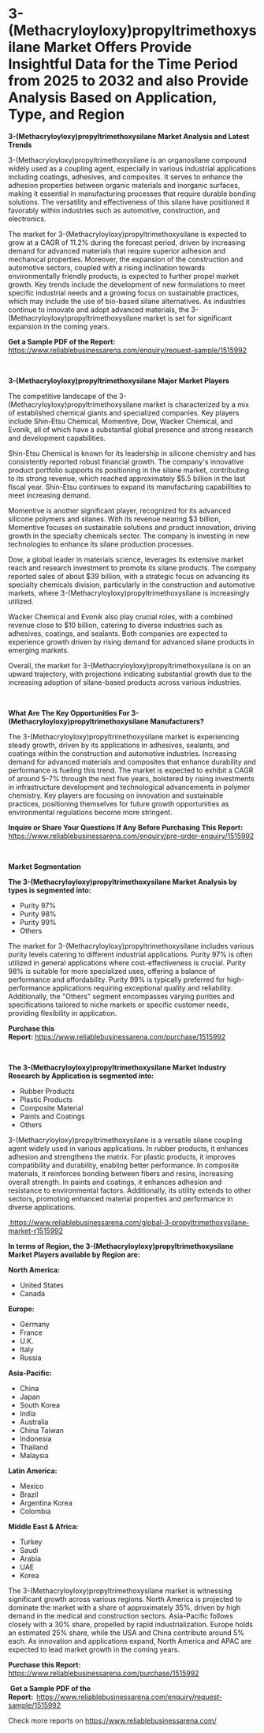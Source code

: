 <p><h1>3-(Methacryloyloxy)propyltrimethoxysilane Market Offers Provide Insightful Data for the Time Period from 2025 to 2032 and also Provide Analysis Based on Application, Type, and Region</h1></p><p><strong>3-(Methacryloyloxy)propyltrimethoxysilane Market Analysis and Latest Trends</strong></p>
<p><p>3-(Methacryloyloxy)propyltrimethoxysilane is an organosilane compound widely used as a coupling agent, especially in various industrial applications including coatings, adhesives, and composites. It serves to enhance the adhesion properties between organic materials and inorganic surfaces, making it essential in manufacturing processes that require durable bonding solutions. The versatility and effectiveness of this silane have positioned it favorably within industries such as automotive, construction, and electronics.</p><p>The market for 3-(Methacryloyloxy)propyltrimethoxysilane is expected to grow at a CAGR of 11.2% during the forecast period, driven by increasing demand for advanced materials that require superior adhesion and mechanical properties. Moreover, the expansion of the construction and automotive sectors, coupled with a rising inclination towards environmentally friendly products, is expected to further propel market growth. Key trends include the development of new formulations to meet specific industrial needs and a growing focus on sustainable practices, which may include the use of bio-based silane alternatives. As industries continue to innovate and adopt advanced materials, the 3-(Methacryloyloxy)propyltrimethoxysilane market is set for significant expansion in the coming years.</p></p>
<p><strong>Get a Sample PDF of the Report:&nbsp;</strong> <a href="https://www.reliablebusinessarena.com/enquiry/request-sample/1515992?utm_campaign=3498&utm_medium=2&utm_source=Github&utm_content=ia&utm_term=29032025&utm_id=3-methacryloyloxypropyltrimethoxysilane">https://www.reliablebusinessarena.com/enquiry/request-sample/1515992</a></p>
<p>&nbsp;</p>
<p><strong>3-(Methacryloyloxy)propyltrimethoxysilane Major Market Players</strong></p>
<p><p>The competitive landscape of the 3-(Methacryloyloxy)propyltrimethoxysilane market is characterized by a mix of established chemical giants and specialized companies. Key players include Shin-Etsu Chemical, Momentive, Dow, Wacker Chemical, and Evonik, all of which have a substantial global presence and strong research and development capabilities.</p><p>Shin-Etsu Chemical is known for its leadership in silicone chemistry and has consistently reported robust financial growth. The company's innovative product portfolio supports its positioning in the silane market, contributing to its strong revenue, which reached approximately $5.5 billion in the last fiscal year. Shin-Etsu continues to expand its manufacturing capabilities to meet increasing demand.</p><p>Momentive is another significant player, recognized for its advanced silicone polymers and silanes. With its revenue nearing $3 billion, Momentive focuses on sustainable solutions and product innovation, driving growth in the specialty chemicals sector. The company is investing in new technologies to enhance its silane production processes.</p><p>Dow, a global leader in materials science, leverages its extensive market reach and research investment to promote its silane products. The company reported sales of about $39 billion, with a strategic focus on advancing its specialty chemicals division, particularly in the construction and automotive markets, where 3-(Methacryloyloxy)propyltrimethoxysilane is increasingly utilized.</p><p>Wacker Chemical and Evonik also play crucial roles, with a combined revenue close to $10 billion, catering to diverse industries such as adhesives, coatings, and sealants. Both companies are expected to experience growth driven by rising demand for advanced silane products in emerging markets.</p><p>Overall, the market for 3-(Methacryloyloxy)propyltrimethoxysilane is on an upward trajectory, with projections indicating substantial growth due to the increasing adoption of silane-based products across various industries.</p></p>
<p>&nbsp;</p>
<p><strong>What Are The Key Opportunities For 3-(Methacryloyloxy)propyltrimethoxysilane Manufacturers?</strong></p>
<p><p>The 3-(Methacryloyloxy)propyltrimethoxysilane market is experiencing steady growth, driven by its applications in adhesives, sealants, and coatings within the construction and automotive industries. Increasing demand for advanced materials and composites that enhance durability and performance is fueling this trend. The market is expected to exhibit a CAGR of around 5-7% through the next five years, bolstered by rising investments in infrastructure development and technological advancements in polymer chemistry. Key players are focusing on innovation and sustainable practices, positioning themselves for future growth opportunities as environmental regulations become more stringent.</p></p>
<p><strong>Inquire or Share Your Questions If Any Before Purchasing This Report:</strong> <a href="https://www.reliablebusinessarena.com/enquiry/pre-order-enquiry/1515992?utm_campaign=3498&utm_medium=2&utm_source=Github&utm_content=ia&utm_term=29032025&utm_id=3-methacryloyloxypropyltrimethoxysilane">https://www.reliablebusinessarena.com/enquiry/pre-order-enquiry/1515992</a></p>
<p>&nbsp;</p>
<p><strong>Market Segmentation</strong></p>
<p><strong>The 3-(Methacryloyloxy)propyltrimethoxysilane Market Analysis by types is segmented into:</strong></p>
<p><ul><li>Purity 97%</li><li>Purity 98%</li><li>Purity 99%</li><li>Others</li></ul></p>
<p><p>The market for 3-(Methacryloyloxy)propyltrimethoxysilane includes various purity levels catering to different industrial applications. Purity 97% is often utilized in general applications where cost-effectiveness is crucial. Purity 98% is suitable for more specialized uses, offering a balance of performance and affordability. Purity 99% is typically preferred for high-performance applications requiring exceptional quality and reliability. Additionally, the "Others" segment encompasses varying purities and specifications tailored to niche markets or specific customer needs, providing flexibility in application.</p></p>
<p><strong>Purchase this Report:&nbsp;</strong><a href="https://www.reliablebusinessarena.com/purchase/1515992?utm_campaign=3498&utm_medium=2&utm_source=Github&utm_content=ia&utm_term=29032025&utm_id=3-methacryloyloxypropyltrimethoxysilane">https://www.reliablebusinessarena.com/purchase/1515992</a></p>
<p>&nbsp;</p>
<p><strong>The 3-(Methacryloyloxy)propyltrimethoxysilane Market Industry Research by Application is segmented into:</strong></p>
<p><ul><li>Rubber Products</li><li>Plastic Products</li><li>Composite Material</li><li>Paints and Coatings</li><li>Others</li></ul></p>
<p><p>3-(Methacryloyloxy)propyltrimethoxysilane is a versatile silane coupling agent widely used in various applications. In rubber products, it enhances adhesion and strengthens the matrix. For plastic products, it improves compatibility and durability, enabling better performance. In composite materials, it reinforces bonding between fibers and resins, increasing overall strength. In paints and coatings, it enhances adhesion and resistance to environmental factors. Additionally, its utility extends to other sectors, promoting enhanced material properties and performance in diverse applications.</p></p>
<p><a href="https://www.reliablebusinessarena.com/global-3-propyltrimethoxysilane-market-r1515992?utm_campaign=3498&utm_medium=2&utm_source=Github&utm_content=ia&utm_term=29032025&utm_id=3-methacryloyloxypropyltrimethoxysilane">&nbsp;https://www.reliablebusinessarena.com/global-3-propyltrimethoxysilane-market-r1515992</a></p>
<p><strong>In terms of Region, the 3-(Methacryloyloxy)propyltrimethoxysilane Market Players available by Region are:</strong></p>
<p>
    <p> <strong> North America: </strong>
        <ul>
            <li>United States</li>
            <li>Canada</li>
        </ul>
        </p> 
    <p> <strong> Europe: </strong>
        <ul>
            <li>Germany</li>
            <li>France</li>
            <li>U.K.</li>
            <li>Italy</li>
            <li>Russia</li>
        </ul>
        </p> 
    <p> <strong> Asia-Pacific: </strong>
        <ul>
            <li>China</li>
            <li>Japan</li>
            <li>South Korea</li>
            <li>India</li>
            <li>Australia</li>
            <li>China Taiwan</li>
            <li>Indonesia</li>
            <li>Thailand</li>
            <li>Malaysia</li>
        </ul>
        </p> 
    <p> <strong> Latin America: </strong>
        <ul>
            <li>Mexico</li>
            <li>Brazil</li>
            <li>Argentina Korea</li>
            <li>Colombia</li>
        </ul>
        </p> 
    <p> <strong> Middle East & Africa: </strong>
        <ul>
            <li>Turkey</li>
            <li>Saudi</li>
            <li>Arabia</li>
            <li>UAE</li>
            <li>Korea</li>
        </ul>
    </p>
    </p>
<p><p>The 3-(Methacryloyloxy)propyltrimethoxysilane market is witnessing significant growth across various regions. North America is projected to dominate the market with a share of approximately 35%, driven by high demand in the medical and construction sectors. Asia-Pacific follows closely with a 30% share, propelled by rapid industrialization. Europe holds an estimated 25% share, while the USA and China contribute around 5% each. As innovation and applications expand, North America and APAC are expected to lead market growth in the coming years.</p></p>
<p><strong>Purchase this Report: </strong><a href="https://www.reliablebusinessarena.com/purchase/1515992?utm_campaign=3498&utm_medium=2&utm_source=Github&utm_content=ia&utm_term=29032025&utm_id=3-methacryloyloxypropyltrimethoxysilane">https://www.reliablebusinessarena.com/purchase/1515992</a></p>
<p>&nbsp;<strong>Get a Sample PDF of the Report:&nbsp;&nbsp;</strong><a href="https://www.reliablebusinessarena.com/enquiry/request-sample/1515992?utm_campaign=3498&utm_medium=2&utm_source=Github&utm_content=ia&utm_term=29032025&utm_id=3-methacryloyloxypropyltrimethoxysilane">https://www.reliablebusinessarena.com/enquiry/request-sample/1515992</a></p>
<p><strong></strong></p>
<p>Check more reports on <a href="https://www.reliablebusinessarena.com/?utm_campaign=3498&utm_medium=2&utm_source=Github&utm_content=ia&utm_term=29032025&utm_id=3-methacryloyloxypropyltrimethoxysilane">https://www.reliablebusinessarena.com/</a></p>